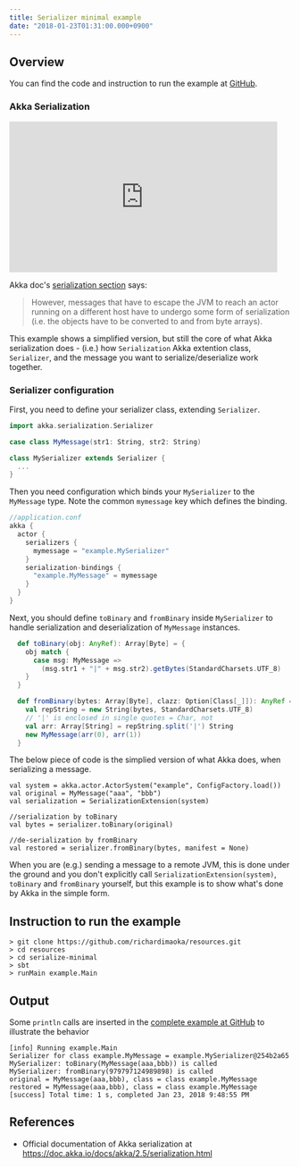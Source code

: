 ```yaml
---
title: Serializer minimal example
date: "2018-01-23T01:31:00.000+0900"
---
```


## Overview

You can find the code and instruction to run the example at [GitHub](https://github.com/richardimaoka/resources/tree/master/serialize-minimal).

### Akka Serialization

<iframe width="480" height="270"" src="https://www.youtube.com/embed/paclLCSv6NA" frameborder="0" allow="autoplay; encrypted-media" allowfullscreen></iframe>

Akka doc's [serialization section](https://doc.akka.io/docs/akka/2.5/serialization.html) says:

> However, messages that have to escape the JVM to reach an actor running on a different host have to undergo some form of serialization (i.e. the objects have to be converted to and from byte arrays).

This example shows a simplified version, but still the core of what Akka serialization does - 
(i.e.) how `Serialization` Akka extention class, `Serializer`,
and the message you want to serialize/deserialize work together.

### Serializer configuration

First, you need to define your serializer class, extending `Serializer`.

```scala
import akka.serialization.Serializer

case class MyMessage(str1: String, str2: String)

class MySerializer extends Serializer {
  ...
}
```

Then you need configuration which binds your `MySerializer` to the `MyMessage` type.
Note the common `mymessage` key which defines the binding.

```scala
//application.conf
akka {
  actor {
    serializers {
      mymessage = "example.MySerializer"
    }                                     
    serialization-bindings {              
      "example.MyMessage" = mymessage     
    }
  }
}
```

Next, you should define `toBinary` and `fromBinary` inside `MySerializer` to handle
serialization and deserialization of `MyMessage` instances.

```scala
  def toBinary(obj: AnyRef): Array[Byte] = {
    obj match {
      case msg: MyMessage => 
        (msg.str1 + "|" + msg.str2).getBytes(StandardCharsets.UTF_8)
    }
  }
```

```scala
  def fromBinary(bytes: Array[Byte], clazz: Option[Class[_]]): AnyRef = {
    val repString = new String(bytes, StandardCharsets.UTF_8)
    // '|' is enclosed in single quotes = Char, not 
    val arr: Array[String] = repString.split('|') String
    new MyMessage(arr(0), arr(1))
  }
```

The below piece of code is the simplied version of what Akka does, when serializing a message.

```
val system = akka.actor.ActorSystem("example", ConfigFactory.load())
val original = MyMessage("aaa", "bbb")
val serialization = SerializationExtension(system)

//serialization by toBinary
val bytes = serializer.toBinary(original)

//de-serialization by fromBinary
val restored = serializer.fromBinary(bytes, manifest = None)
```

When you are (e.g.) sending a message to a remote JVM, this is done under the ground
and you don't explicitly call `SerializationExtension(system)`, `toBinary` and `fromBinary` yourself, but this example is to show what's done by Akka in the simple form.


## Instruction to run the example
```
> git clone https://github.com/richardimaoka/resources.git
> cd resources
> cd serialize-minimal
> sbt
> runMain example.Main
```

## Output 

Some `println` calls are inserted in the [complete example at GitHub](https://github.com/richardimaoka/resources/tree/master/serialize-minimal) to illustrate the behavior

```
[info] Running example.Main
Serializer for class example.MyMessage = example.MySerializer@254b2a65
MySerializer: toBinary(MyMessage(aaa,bbb)) is called
MySerializer: fromBinary(979797124989898) is called
original = MyMessage(aaa,bbb), class = class example.MyMessage
restored = MyMessage(aaa,bbb), class = class example.MyMessage
[success] Total time: 1 s, completed Jan 23, 2018 9:48:55 PM
```

## References 

- Official documentation of Akka serialization at https://doc.akka.io/docs/akka/2.5/serialization.html

